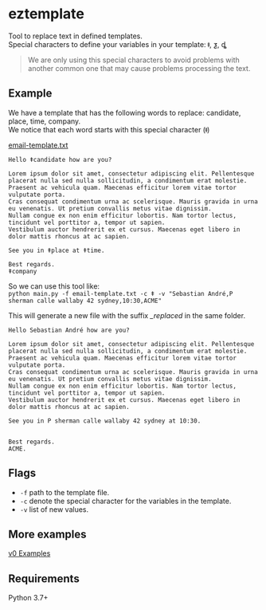 # eztemplate
Tool to replace text in defined templates.  
Special characters to define your variables in your template: ǂ, ƺ, ȡ  
> We are only using this special characters to avoid problems with another common one that may cause problems processing the text.

## Example
We have a template that has the following words to replace: candidate, place, time, company.   
We notice that each word starts with this special character (ǂ)

[email-template.txt](email-template.txt)
```
Hello ǂcandidate how are you?

Lorem ipsum dolor sit amet, consectetur adipiscing elit. Pellentesque placerat nulla sed nulla sollicitudin, a condimentum erat molestie. 
Praesent ac vehicula quam. Maecenas efficitur lorem vitae tortor vulputate porta. 
Cras consequat condimentum urna ac scelerisque. Mauris gravida in urna eu venenatis. Ut pretium convallis metus vitae dignissim. 
Nullam congue ex non enim efficitur lobortis. Nam tortor lectus, tincidunt vel porttitor a, tempor ut sapien. 
Vestibulum auctor hendrerit ex et cursus. Maecenas eget libero in dolor mattis rhoncus at ac sapien.  

See you in ǂplace at ǂtime.

Best regards.
ǂcompany
```
So we can use this tool like:  
`python main.py -f email-template.txt -c ǂ -v "Sebastian André,P sherman calle wallaby 42 sydney,10:30,ACME"`

This will generate a new file with the suffix *_replaced* in the same folder.  
```
Hello Sebastian André how are you?

Lorem ipsum dolor sit amet, consectetur adipiscing elit. Pellentesque placerat nulla sed nulla sollicitudin, a condimentum erat molestie.
Praesent ac vehicula quam. Maecenas efficitur lorem vitae tortor vulputate porta.
Cras consequat condimentum urna ac scelerisque. Mauris gravida in urna eu venenatis. Ut pretium convallis metus vitae dignissim.
Nullam congue ex non enim efficitur lobortis. Nam tortor lectus, tincidunt vel porttitor a, tempor ut sapien.
Vestibulum auctor hendrerit ex et cursus. Maecenas eget libero in dolor mattis rhoncus at ac sapien.

See you in P sherman calle wallaby 42 sydney at 10:30.


Best regards.
ACME.
```

## Flags  
- `-f` path to the template file.
- `-c` denote the special character for the variables in the template.
- `-v` list of new values.

## More examples
[v0 Examples](docs/v0.md)

## Requirements
Python 3.7+

